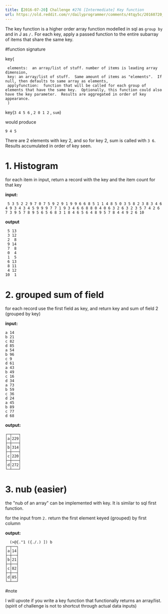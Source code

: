 ```yaml
---
title: [2016-07-20] Challenge #276 [Intermediate] Key function
url: https://old.reddit.com/r/dailyprogrammer/comments/4tqy5c/20160720_challenge_276_intermediate_key_function/
---
```


The key function is a higher order array function modelled in sql as `group by` and in J as `/.`  For each key, apply a passed function to the entire subarray of items that share the same key.

#function signature

key(

     elements:  an array/list of stuff. number of items is leading array dimension,
     key: an array/list of stuff.  Same amount of items as "elements".  If null, then defaults to same array as elements,
     applyfunction:  function that will be called for each group of elements that have the same key.  Optionally, this function could also have the key parameter.  Results are aggregated in order of key appearance.
     )

key(`3 4 5 6` , `2 0 1 2` , `sum`)

would produce

`9 4 5`

There are 2 elements with key 2, and so for key 2, sum is called with `3 6`.  Results accumulated in order of key seen.

# 1. Histogram

for each item in input, return a record with the key and the item count for that key

**input:**

     5 3 5 2 2 9 7 0 7 5 9 2 9 1 9 9 6 6 8 5 1 1 4 8 5 0 3 5 8 2 3 8 3 4 6 4 9 3 4 3 4 5 9 9 9 7 7 1 9 3 4 6 6 8 8 0 4 0 6 3 2 6 3 2 3 5 7 4 2 6 7 3 9 5 7 8 9 5 6 5 6 8 3 1 8 4 6 5 6 4 8 9 5 7 8 4 4 9 2 6 10

**output** 

     5 13
     3 12
     2  8
     9 14
     7  8
     0  4
     1  5
     6 13
     8 11
     4 12
    10  1


# 2. grouped sum of field

for each record use the first field as key, and return key and sum of field 2 (grouped by key)

**input:**

    a 14
    b 21
    c 82
    d 85
    a 54
    b 96
    c 9 
    d 61
    a 43
    b 49
    c 16
    d 34
    a 73
    b 59
    c 36
    d 24
    a 45
    b 89
    c 77
    d 68

**output:**

    ┌─┬───┐
    │a│229│
    ├─┼───┤
    │b│314│
    ├─┼───┤
    │c│220│
    ├─┼───┤
    │d│272│
    └─┴───┘


# 3. nub (easier)

the "nub of an array" can be implemented with key.  It is similar to sql first function. 

for the input from `2.` return the first element keyed (grouped) by first column

**output:**

      (>@{."1 ({./.) ]) b
    ┌─┬──┐
    │a│14│
    ├─┼──┤
    │b│21│
    ├─┼──┤
    │c│82│
    ├─┼──┤
    │d│85│
    └─┴──┘

#note

I will upvote if you write a key function that functionally returns an array/list.  (spirit of challenge is not to shortcut through actual data inputs)